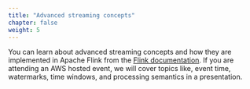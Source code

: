 ```yaml
---
title: "Advanced streaming concepts"
chapter: false
weight: 5
---
```


You can learn about advanced streaming concepts and how they are implemented in Apache Flink from the [Flink documentation](https://ci.apache.org/projects/flink/flink-docs-release-1.9/dev/datastream_api.html). If you are attending an AWS hosted event, we will cover topics like, event time, watermarks, time windows, and processing semantics in a presentation.
